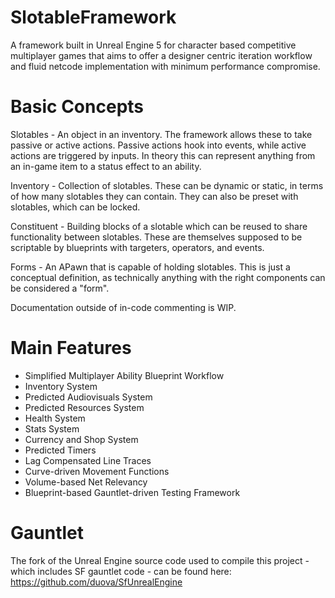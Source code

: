 # SlotableFramework

A framework built in Unreal Engine 5 for character based competitive multiplayer games that aims to offer a designer centric iteration workflow and fluid netcode implementation with minimum performance compromise.

# Basic Concepts

Slotables - An object in an inventory. The framework allows these to take passive or active actions. Passive actions hook into events, while active actions are triggered by inputs. In theory this can represent anything from an in-game item to a status effect to an ability.

Inventory - Collection of slotables. These can be dynamic or static, in terms of how many slotables they can contain. They can also be preset with slotables, which can be locked.

Constituent - Building blocks of a slotable which can be reused to share functionality between slotables. These are themselves supposed to be scriptable by blueprints with targeters, operators, and events.

Forms - An APawn that is capable of holding slotables. This is just a conceptual definition, as technically anything with the right components can be considered a "form".

Documentation outside of in-code commenting is WIP.

# Main Features

- Simplified Multiplayer Ability Blueprint Workflow
- Inventory System
- Predicted Audiovisuals System
- Predicted Resources System
- Health System
- Stats System
- Currency and Shop System
- Predicted Timers
- Lag Compensated Line Traces
- Curve-driven Movement Functions
- Volume-based Net Relevancy
- Blueprint-based Gauntlet-driven Testing Framework

# Gauntlet

The fork of the Unreal Engine source code used to compile this project - which includes SF gauntlet code - can be found here: https://github.com/duova/SfUnrealEngine
